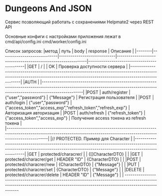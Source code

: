 # Dungeons And JSON

Сервис позволяющий работать с сохранениями Helpmate2 через REST API

Основные конфиги с настройками приложения лежат в
cmd/api/config.ini
cmd/worker/config.ini


Список запросов: 
  |метод   |  путь                       |  body                       |  response                                                    |     Описание   															|
  |--------|-----------------------------|-----------------------------|--------------------------------------------------------------|---------------------------------------------|
  |GET     |  /                          |                             | OK                                                           |   Проверка доступности сервера							|
  |---------------------------------------------------------------------------------------------------------------------------------------------------------------------------------|
	|AUTH																   																																															 																							|
  |---------------------------------------------------------------------------------------------------------------------------------------------------------------------------------|
  |POST    |  auth/register              | {"user","password"}         | {"Message"}                                                  |   Регистрация пользователя									|
  |POST    |  auth/login                 |  {"user","password"}        | {"access_token","access_exp","refresh_token","refresh_exp"}  |   Авторизация авторизация										|
  |POST    |  auth/refresh               |  {"refresh_token"}          |  {"access_token","access_exp"}                               |   Получение access токена из refresh токена |                                                            
  |---------------------------------------------------------------------------------------------------------------------------------------------------------------------------------|
	|// PROTECTED. Пример для Character    																																																																						|
  |---------------------------------------------------------------------------------------------------------------------------------------------------------------------------------|
  |GET     |  protected/characrer/       |                             |  {[]CharacterDTO}																						|																							|
  |GET     |  protected/characrer/get    |   HEADER "ID"               |  {CharacterDTO}																							|																							|
  |POST    |  protected/characrer/new    |   {CharacterDTO}            |  {"Message"}																									|																							|
  |PUT     |  protected/characrer/set    |   {CharacterDTO}            |  {"Message"}																									|																							|
  |DELETE  |  protected/characrer/delete |   HEADER "ID"               |  {"Message"}																									|																							|
	-----------------------------------------------------------------------------------------------------------------------------------------------------------------------------------
